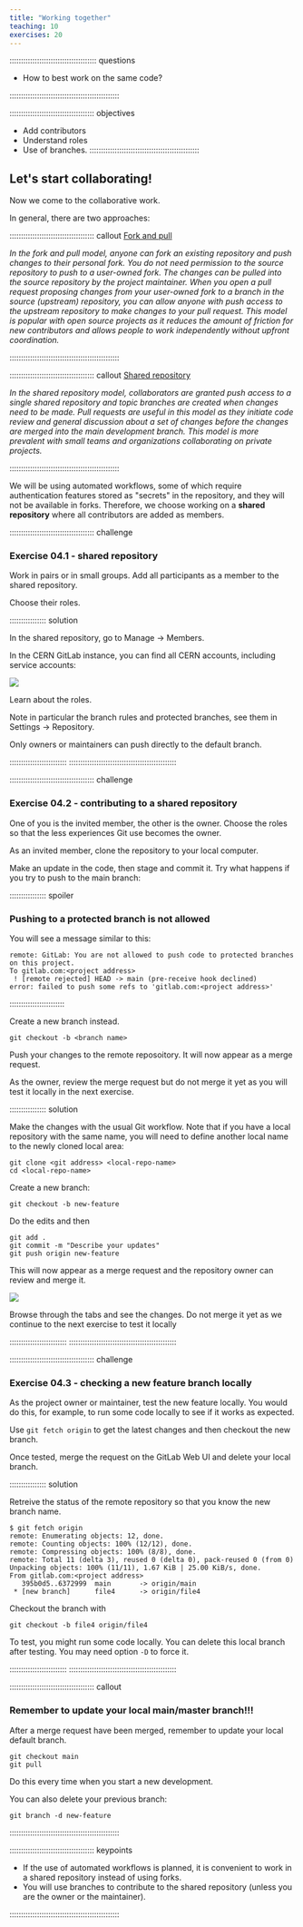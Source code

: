 ```yaml
---
title: "Working together"
teaching: 10
exercises: 20
---
```


:::::::::::::::::::::::::::::::::::::: questions

- How to best work on the same code?

::::::::::::::::::::::::::::::::::::::::::::::::

::::::::::::::::::::::::::::::::::::: objectives

- Add contributors
- Understand roles
- Use of branches.
::::::::::::::::::::::::::::::::::::::::::::::::

## Let's start collaborating!


Now we come to the collaborative work. 

In general, there are two approaches:

::::::::::::::::::::::::::::::::::::: callout
[Fork and pull](https://docs.github.com/en/pull-requests/collaborating-with-pull-requests/getting-started/about-collaborative-development-models#fork-and-pull-model)

*In the fork and pull model, anyone can fork an existing repository and push changes to their personal fork. You do not need permission to the source repository to push to a user-owned fork. The changes can be pulled into the source repository by the project maintainer. When you open a pull request proposing changes from your user-owned fork to a branch in the source (upstream) repository, you can allow anyone with push access to the upstream repository to make changes to your pull request. This model is popular with open source projects as it reduces the amount of friction for new contributors and allows people to work independently without upfront coordination.*

::::::::::::::::::::::::::::::::::::::::::::::::

::::::::::::::::::::::::::::::::::::: callout
[Shared repository](https://docs.github.com/en/pull-requests/collaborating-with-pull-requests/getting-started/about-collaborative-development-models#shared-repository-model)

*In the shared repository model, collaborators are granted push access to a single shared repository and topic branches are created when changes need to be made. Pull requests are useful in this model as they initiate code review and general discussion about a set of changes before the changes are merged into the main development branch. This model is more prevalent with small teams and organizations collaborating on private projects.*

::::::::::::::::::::::::::::::::::::::::::::::::

We will be using automated workflows, some of which require authentication features stored as "secrets" in the repository, and they will not be available in forks. Therefore, we choose working on a **shared repository** where all contributors are added as members.



::::::::::::::::::::::::::::::::::::: challenge

### Exercise 04.1 - shared repository

Work in pairs or in small groups. Add all participants as a member to the shared repository. 

Choose their roles.

:::::::::::::::: solution

In the shared repository, go to Manage -> Members.

In the CERN GitLab instance, you can find all CERN accounts, including service accounts:

![](fig/gitlab-invite-members.png)


Learn about the roles.

Note in particular the branch rules and protected branches, see them in Settings -> Repository.

Only owners or maintainers can push directly to the default branch.

:::::::::::::::::::::::::
:::::::::::::::::::::::::::::::::::::::::::::::

::::::::::::::::::::::::::::::::::::: challenge

### Exercise 04.2 - contributing to a shared repository

One of you is the invited member, the other is the owner.
Choose the roles so that the less experiences Git use becomes the owner.

As an invited member, clone the repository to your local computer.

Make an update in the code, then stage and commit it.
Try what happens if you try to push to the main branch:

:::::::::::::::: spoiler

### Pushing to a protected branch is not allowed

You will see a message similar to this:

```
remote: GitLab: You are not allowed to push code to protected branches on this project.
To gitlab.com:<project address>
 ! [remote rejected] HEAD -> main (pre-receive hook declined)
error: failed to push some refs to 'gitlab.com:<project address>'
```

::::::::::::::::::::::::

Create a new branch instead.

```
git checkout -b <branch name>
```

Push your changes to the remote reposoitory. It will now appear as a merge request.

As the owner, review the merge request but do not merge it yet as you will test it locally in the next exercise.


:::::::::::::::: solution

Make the changes with the usual Git workflow. Note that if you have a local repository with the same name, you will need to define another local name to the newly cloned local area:

```
git clone <git address> <local-repo-name>
cd <local-repo-name>
```
Create a new branch:

```
git checkout -b new-feature
```

Do the edits and then

```
git add .
git commit -m "Describe your updates"
git push origin new-feature 
```

This will now appear as a merge request and the repository owner can review and merge it.

![](fig/gitlab-merge-request.png)


Browse through the tabs and see the changes. Do not merge it yet as we continue to the next exercise to test it locally

:::::::::::::::::::::::::
:::::::::::::::::::::::::::::::::::::::::::::::




::::::::::::::::::::::::::::::::::::: challenge

### Exercise 04.3 - checking a new feature branch locally

As the project owner or maintainer, test the new feature locally. You would do this, for example, to run some code locally to see if it works as expected.

Use `git fetch origin` to get the latest changes and then checkout the new branch.

Once tested, merge the request on the GitLab Web UI and delete your local branch.


:::::::::::::::: solution

Retreive the status of the remote repository so that you know the new branch name.

```
$ git fetch origin
remote: Enumerating objects: 12, done.
remote: Counting objects: 100% (12/12), done.
remote: Compressing objects: 100% (8/8), done.
remote: Total 11 (delta 3), reused 0 (delta 0), pack-reused 0 (from 0)
Unpacking objects: 100% (11/11), 1.67 KiB | 25.00 KiB/s, done.
From gitlab.com:<project address>
   395b0d5..6372999  main       -> origin/main
 * [new branch]      file4      -> origin/file4
```

Checkout the branch with

```
git checkout -b file4 origin/file4
```

To test, you might run some code locally. 
You can delete this local branch after testing. You may need option `-D` to force it.


:::::::::::::::::::::::::
:::::::::::::::::::::::::::::::::::::::::::::::


::::::::::::::::::::::::::::::::::::: callout
### Remember to update your local main/master branch!!!

After a merge request have been merged, remember to update your local default branch.

```
git checkout main
git pull
```

Do this every time when you start a new development.

You can also delete your previous branch:

```
git branch -d new-feature
```

::::::::::::::::::::::::::::::::::::::::::::::::



::::::::::::::::::::::::::::::::::::: keypoints 

- If the use of automated workflows is planned, it is convenient to work in a shared repository instead of using forks.
- You will use branches to contribute to the shared repository (unless you are the owner or the maintainer).


::::::::::::::::::::::::::::::::::::::::::::::::